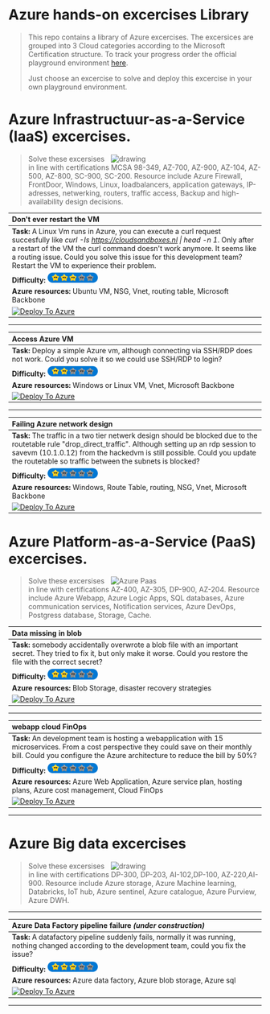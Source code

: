 # Azure hands-on excercises Library
> This repo contains a library of Azure excercises. The excersices are grouped into 3 Cloud categories according to the Microsoft Certification structure. To track your progress order the official playground environment [here](https://cloudsandboxes.nl).
> 
>Just choose an excercise to solve and deploy this excercise in your own playground environment. 
>

# Azure Infrastructuur-as-a-Service (IaaS) excercises. 

> <img align="right" src="https://techcommunity.microsoft.com/t5/image/serverpage/image-id/64174i7A470844233F603A?v=1.0" alt="drawing" width="300"/> Solve these excersises in line with certifications MCSA 98-349, AZ-700, AZ-900, AZ-104, AZ-500, AZ-800, SC-900, SC-200. Resource include Azure Firewall, FrontDoor, Windows, Linux, loadbalancers, application gateways, IP-adresses, netwerking, routers, traffic access, Backup and high-availability design decisions.  
>


| Don't ever restart the VM |
|:---|
|<strong>Task:</strong> A Linux Vm runs in Azure, you can execute a curl request succesfully like *curl -Is https://cloudsandboxes.nl \| head -n 1*. Only after a restart of the VM the curl command doesn't work anymore. It seems like a routing issue. Could you solve this issue for this development team? Restart the VM to experience their problem.  |
|<strong>Difficulty:</strong> <img src="/dashboard-files/3-star-rating.png" alt="difficulty" width="100"/>|
|<strong>Azure resources:</strong> Ubuntu VM, NSG, Vnet, routing table, Microsoft Backbone|
|[![Deploy To Azure](https://aka.ms/deploytoazurebutton)](https://portal.azure.com/#create/Microsoft.Template/uri/https%3A%2F%2Fraw.githubusercontent.com%2Fcloudsandboxes%2FAzure-labs%2Fmaster%2Fazure-excercises%2FUnable-to-reboot-vm.json)|

>
----
>
| Access Azure VM |
|:---|
|<strong>Task:</strong> Deploy a simple Azure vm, although connecting via SSH/RDP does not work. Could you solve it so we could use SSH/RDP to login? |
|<strong>Difficulty:</strong> <img src="/dashboard-files/2-star-rating.png" alt="difficulty" width="100"/>|
|<strong>Azure resources:</strong> Windows or Linux VM, Vnet, Microsoft Backbone|
|[![Deploy To Azure](https://aka.ms/deploytoazurebutton)](https://portal.azure.com/#create/Microsoft.Template/uri/https%3A%2F%2Fraw.githubusercontent.com%2Fcloudsandboxes%2FAzure-labs%2Fmaster%2FAzure-Excercises%2Flogin-to-AzureVM.json)|
>

----
>
| Failing Azure network design |
|:---|
|<strong>Task:</strong> The traffic in a two tier netwerk design should be blocked due to the routetable rule "drop_direct_traffic". Although setting up an rdp session to savevm (10.1.0.12) from the hackedvm is still possible. Could you update the routetable so traffic between the subnets is blocked?  |
|<strong>Difficulty:</strong> <img src="/dashboard-files/1-star-rating.png" alt="difficulty" width="100"/>|
|<strong>Azure resources:</strong> Windows, Route Table, routing, NSG, Vnet, Microsoft Backbone|
|[![Deploy To Azure](https://aka.ms/deploytoazurebutton)](https://portal.azure.com/#create/Microsoft.Template/uri/https%3A%2F%2Fraw.githubusercontent.com%2Fcloudsandboxes%2FAzure-labs%2Fmaster%2FAzure-Excercises%2Fupdate-routetable.json)|
>


# Azure Platform-as-a-Service (PaaS) excercises. 

> <img align="right" src="https://th.bing.com/th/id/R.16914af340bfb1dd931f203e5f60c1a2?rik=Sx%2fBNlBD0QUS6w&riu=http%3a%2f%2finvolvenevolve.com%2fmedia%2farticulate%2fopen-live-writer-40a9655ef721_9eec-azure-website-application-highly-available-deployment-diagram_2.png&ehk=okOVpIa2%2bwVLO%2fzOGLz9KqgeIPimTJcxTfhsBAdBuCM%3d&risl=&pid=ImgRaw&r=0" alt="Azure Paas" width="300"/> Solve these excersises in line with certifications AZ-400, AZ-305, DP-900, AZ-204. Resource include Azure Webapp, Azure Logic Apps, SQL databases, Azure communication services, Notification services, Azure DevOps, Postgress database, Storage, Cache. 
>


| Data missing in blob |
|:---|
|<strong>Task:</strong> somebody accidentally overwrote a blob file with an important secret. They tried to fix it, but only make it worse. Could you restore the file with the correct secret?|
|<strong>Difficulty:</strong> <img src="/dashboard-files/2-star-rating.png" alt="difficulty" width="100"/>|
|<strong>Azure resources:</strong> Blob Storage, disaster recovery strategies|
|[![Deploy To Azure](https://aka.ms/deploytoazurebutton)](https://portal.azure.com/#create/Microsoft.Template/uri/https%3A%2F%2Fraw.githubusercontent.com%2Fcloudsandboxes%2FAzure-labs%2Fmaster%2FAzure-Excercises%2Frestore-blob-file.json) | 
>
----
| webapp cloud FinOps |
|:---|
|<strong>Task:</strong> An development team is hosting a webapplication with 15 microservices. From a cost perspective they could save on their monthly bill. Could you configure the Azure architecture to reduce the bill by 50%?|
|<strong>Difficulty:</strong> <img src="/dashboard-files/1-star-rating.png" alt="difficulty" width="100"/>|
|<strong>Azure resources:</strong> Azure Web Application, Azure service plan, hosting plans, Azure cost management, Cloud FinOps|
|[![Deploy To Azure](https://aka.ms/deploytoazurebutton)](https://portal.azure.com/#create/Microsoft.Template/uri/https%3A%2F%2Fraw.githubusercontent.com%2Fcloudsandboxes%2FAzure-labs%2Fmaster%2FAzure-Excercises%2Fwebapp-finops.json) | 

---

# Azure Big data excercises

> <img align="right" src="https://siteprod-s3-cdn.kyligence.io/2020/01/KC-Azure-Arch-Website.png" alt="drawing" width="300"/> Solve these excersises in line with certifications DP-300, DP-203, AI-102,DP-100, AZ-220,AI-900. Resource include Azure storage, Azure Machine learning, Databricks, IoT hub, Azure sentinel, Azure catalogue, Azure Purview, Azure DWH.
>   
 ----
>


| **Azure Data Factory pipeline failure** *(under construction)* |
|:---|
|<strong>Task:</strong> A datafactory pipeline suddenly fails, normally it was running, nothing changed according to the development team, could you fix the issue? |
|<strong>Difficulty:</strong> <img src="/dashboard-files/3-star-rating.png" alt="difficulty" width="100"/>|
|<strong>Azure resources:</strong> Azure data factory, Azure blob storage, Azure sql|
|[![Deploy To Azure](https://aka.ms/deploytoazurebutton)](https%3A%2F%2Fraw.githubusercontent.com%2Fcloudsandboxes%2FAzure-labs%2Fmaster%2FEnableBrowsingSimple.yml)|
>
----



